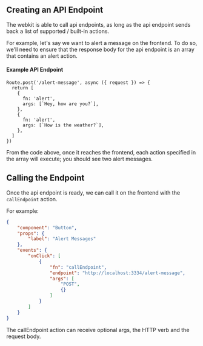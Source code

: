 ## Creating an API Endpoint

The webkit is able to call api endpoints, as long as the api endpoint sends back a list of supported / built-in actions.

For example, let's say we want to alert a message on the frontend. To do so, we'll need to ensure that the response body for the api endpoint is an array that contains an alert action.

#### Example API Endpoint

```JS
Route.post('/alert-message', async ({ request }) => {
  return [
    {
      fn: 'alert',
      args: [`Hey, how are you?`],
    },
    {
      fn: 'alert',
      args: [`How is the weather?`],
    },
  ]
})
```

From the code above, once it reaches the frontend, each action specified in the array will execute; you should see two alert messages.

## Calling the Endpoint

Once the api endpoint is ready, we can call it on the frontend with the `callEndpoint` action.

For example:

```JSON
{
    "component": "Button",
    "props": {
        "label": "Alert Messages"
    },
    "events": {
        "onClick": [
            {
                "fn": "callEndpoint",
                "endpoint": "http://localhost:3334/alert-message",
                "args": [
                    "POST",
                    {}
                ]
            }
        ]
    }
}

```

The callEndpoint action can receive optional args, the HTTP verb and the request body.
